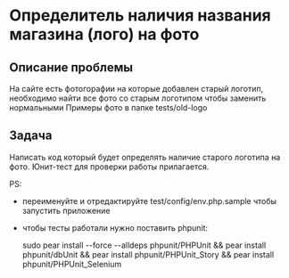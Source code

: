 # Определитель наличия названия магазина (лого) на фото

## Описание проблемы

На сайте есть фотогорафии на которые добавлен старый логотип, необходимо найти все фото со старым логотипом чтобы заменить нормальными
Примеры фото в папке tests/old-logo

## Задача

Написать код который будет определять наличие старого логотипа на фото. Юнит-тест для проверки работы прилагается.

PS:

- переименуйте и отредактируйте test/config/env.php.sample чтобы запустить приложение
- чтобы тесты работали нужно  поставить phpunit:

	sudo pear install --force --alldeps phpunit/PHPUnit
	&& pear install phpunit/dbUnit
	&& pear install phpunit/PHPUnit_Story
	&& pear install phpunit/PHPUnit_Selenium










